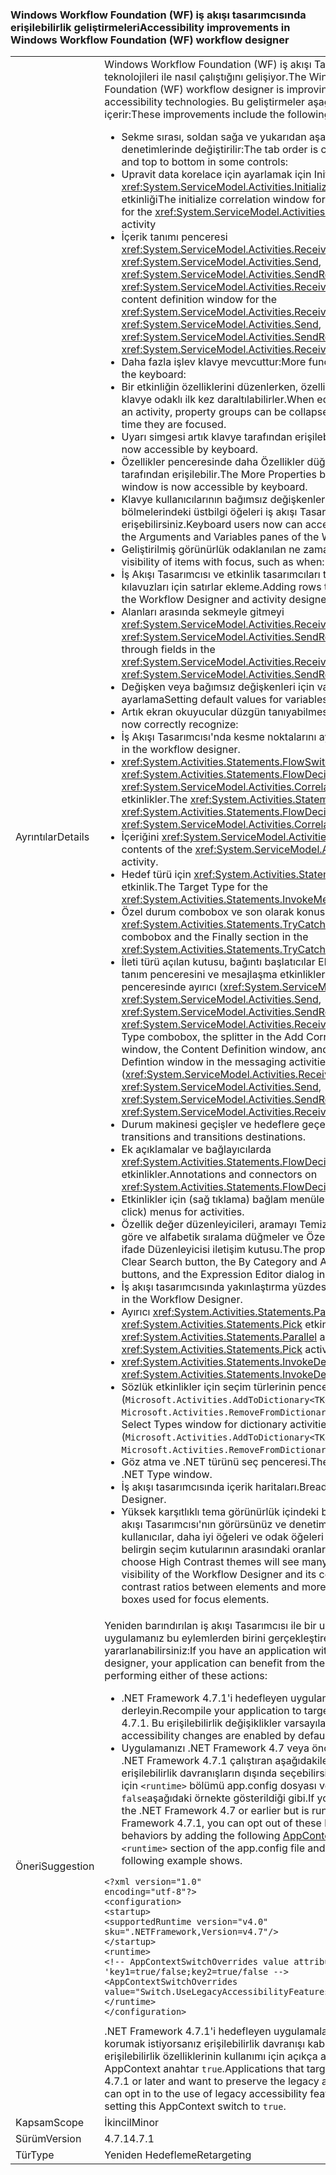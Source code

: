 ### <a name="accessibility-improvements-in-windows-workflow-foundation-wf-workflow-designer"></a><span data-ttu-id="ddade-101">Windows Workflow Foundation (WF) iş akışı tasarımcısında erişilebilirlik geliştirmeleri</span><span class="sxs-lookup"><span data-stu-id="ddade-101">Accessibility improvements in Windows Workflow Foundation (WF) workflow designer</span></span>

|   |   |
|---|---|
|<span data-ttu-id="ddade-102">Ayrıntılar</span><span class="sxs-lookup"><span data-stu-id="ddade-102">Details</span></span>|<span data-ttu-id="ddade-103">Windows Workflow Foundation (WF) iş akışı Tasarımcısı erişilebilirlik teknolojileri ile nasıl çalıştığını gelişiyor.</span><span class="sxs-lookup"><span data-stu-id="ddade-103">The Windows Workflow Foundation (WF) workflow designer is improving how it works with accessibility technologies.</span></span> <span data-ttu-id="ddade-104">Bu geliştirmeler aşağıdaki değişiklikleri içerir:</span><span class="sxs-lookup"><span data-stu-id="ddade-104">These improvements include the following changes:</span></span><ul><li><span data-ttu-id="ddade-105">Sekme sırası, soldan sağa ve yukarıdan aşağıya bazı denetimlerinde değiştirilir:</span><span class="sxs-lookup"><span data-stu-id="ddade-105">The tab order is changed to left to right and top to bottom in some controls:</span></span></li><li><span data-ttu-id="ddade-106">Upravit data korelace için ayarlamak için Initialize bağıntı penceresi <xref:System.ServiceModel.Activities.InitializeCorrelation> etkinliği</span><span class="sxs-lookup"><span data-stu-id="ddade-106">The initialize correlation window for setting correlation data for the <xref:System.ServiceModel.Activities.InitializeCorrelation> activity</span></span></li><li><span data-ttu-id="ddade-107">İçerik tanımı penceresi <xref:System.ServiceModel.Activities.Receive>, <xref:System.ServiceModel.Activities.Send>, <xref:System.ServiceModel.Activities.SendReply>, ve <xref:System.ServiceModel.Activities.ReceiveReply> etkinlikleri</span><span class="sxs-lookup"><span data-stu-id="ddade-107">The content definition window for the <xref:System.ServiceModel.Activities.Receive>, <xref:System.ServiceModel.Activities.Send>, <xref:System.ServiceModel.Activities.SendReply>, and <xref:System.ServiceModel.Activities.ReceiveReply> activities</span></span></li><li><span data-ttu-id="ddade-108">Daha fazla işlev klavye mevcuttur:</span><span class="sxs-lookup"><span data-stu-id="ddade-108">More functions are available via the keyboard:</span></span></li><li><span data-ttu-id="ddade-109">Bir etkinliğin özelliklerini düzenlerken, özellik grupları tarafından klavye odaklı ilk kez daraltılabilirler.</span><span class="sxs-lookup"><span data-stu-id="ddade-109">When editing the properties of an activity, property groups can be collapsed by keyboard the first time they are focused.</span></span></li><li><span data-ttu-id="ddade-110">Uyarı simgesi artık klavye tarafından erişilebilir.</span><span class="sxs-lookup"><span data-stu-id="ddade-110">Warning icons are now accessible by keyboard.</span></span></li><li><span data-ttu-id="ddade-111">Özellikler penceresinde daha Özellikler düğmesi artık klavye tarafından erişilebilir.</span><span class="sxs-lookup"><span data-stu-id="ddade-111">The More Properties button in the Properties window is now accessible by keyboard.</span></span></li><li><span data-ttu-id="ddade-112">Klavye kullanıcılarının bağımsız değişkenleri ve değişkenleri bölmelerindeki üstbilgi öğeleri iş akışı Tasarımcısı'nın artık erişebilirsiniz.</span><span class="sxs-lookup"><span data-stu-id="ddade-112">Keyboard users now can access the header items in the Arguments and Variables panes of the Workflow Designer.</span></span></li><li><span data-ttu-id="ddade-113">Geliştirilmiş görünürlük odaklanılan ne zaman gibi öğeleri:</span><span class="sxs-lookup"><span data-stu-id="ddade-113">Improved visibility of items with focus, such as when:</span></span></li><li><span data-ttu-id="ddade-114">İş Akışı Tasarımcısı ve etkinlik tasarımcıları tarafından kullanılan veri kılavuzları için satırlar ekleme.</span><span class="sxs-lookup"><span data-stu-id="ddade-114">Adding rows to data grids used by the Workflow Designer and activity designers.</span></span></li><li><span data-ttu-id="ddade-115">Alanları arasında sekmeyle gitmeyi <xref:System.ServiceModel.Activities.ReceiveReply> ve <xref:System.ServiceModel.Activities.SendReply> etkinlikler.</span><span class="sxs-lookup"><span data-stu-id="ddade-115">Tabbing through fields in the <xref:System.ServiceModel.Activities.ReceiveReply> and <xref:System.ServiceModel.Activities.SendReply> activities.</span></span></li><li><span data-ttu-id="ddade-116">Değişken veya bağımsız değişkenleri için varsayılan değerleri ayarlama</span><span class="sxs-lookup"><span data-stu-id="ddade-116">Setting default values for variables or arguments</span></span></li><li><span data-ttu-id="ddade-117">Artık ekran okuyucular düzgün tanıyabilmesi:</span><span class="sxs-lookup"><span data-stu-id="ddade-117">Screen readers can now correctly recognize:</span></span></li><li><span data-ttu-id="ddade-118">İş Akışı Tasarımcısı'nda kesme noktalarını ayarlayın.</span><span class="sxs-lookup"><span data-stu-id="ddade-118">Breakpoints set in the workflow designer.</span></span></li><li><span data-ttu-id="ddade-119"><xref:System.Activities.Statements.FlowSwitch%601>, <xref:System.Activities.Statements.FlowDecision>, Ve <xref:System.ServiceModel.Activities.CorrelationScope> etkinlikler.</span><span class="sxs-lookup"><span data-stu-id="ddade-119">The <xref:System.Activities.Statements.FlowSwitch%601>, <xref:System.Activities.Statements.FlowDecision>, and <xref:System.ServiceModel.Activities.CorrelationScope> activities.</span></span></li><li><span data-ttu-id="ddade-120">İçeriğini <xref:System.ServiceModel.Activities.Receive> etkinlik.</span><span class="sxs-lookup"><span data-stu-id="ddade-120">The contents of the <xref:System.ServiceModel.Activities.Receive> activity.</span></span></li><li><span data-ttu-id="ddade-121">Hedef türü için <xref:System.Activities.Statements.InvokeMethod> etkinlik.</span><span class="sxs-lookup"><span data-stu-id="ddade-121">The Target Type for the <xref:System.Activities.Statements.InvokeMethod> activity.</span></span></li><li><span data-ttu-id="ddade-122">Özel durum combobox ve son olarak konusundaki <xref:System.Activities.Statements.TryCatch> etkinlik.</span><span class="sxs-lookup"><span data-stu-id="ddade-122">The Exception combobox and the Finally section in the <xref:System.Activities.Statements.TryCatch> activity.</span></span></li><li><span data-ttu-id="ddade-123">İleti türü açılan kutusu, bağıntı başlatıcılar Ekle penceresi, içerik tanım penceresini ve mesajlaşma etkinlikleri CorrelatesOn tanımı penceresinde ayırıcı (<xref:System.ServiceModel.Activities.Receive>, <xref:System.ServiceModel.Activities.Send>, <xref:System.ServiceModel.Activities.SendReply>, ve <xref:System.ServiceModel.Activities.ReceiveReply>).</span><span class="sxs-lookup"><span data-stu-id="ddade-123">The Message Type combobox, the splitter in the Add Correlation Initializers window, the Content Definition window, and the CorrelatesOn Defintion window in the messaging activities (<xref:System.ServiceModel.Activities.Receive>, <xref:System.ServiceModel.Activities.Send>, <xref:System.ServiceModel.Activities.SendReply>, and <xref:System.ServiceModel.Activities.ReceiveReply>).</span></span></li><li><span data-ttu-id="ddade-124">Durum makinesi geçişler ve hedeflere geçer.</span><span class="sxs-lookup"><span data-stu-id="ddade-124">State machine transitions and transitions destinations.</span></span></li><li><span data-ttu-id="ddade-125">Ek açıklamalar ve bağlayıcılarda <xref:System.Activities.Statements.FlowDecision> etkinlikler.</span><span class="sxs-lookup"><span data-stu-id="ddade-125">Annotations and connectors on <xref:System.Activities.Statements.FlowDecision> activities.</span></span></li><li><span data-ttu-id="ddade-126">Etkinlikler için (sağ tıklama) bağlam menüleri.</span><span class="sxs-lookup"><span data-stu-id="ddade-126">The context (right-click) menus for activities.</span></span></li><li><span data-ttu-id="ddade-127">Özellik değer düzenleyicileri, aramayı Temizle düğmesi, kategoriye göre ve alfabetik sıralama düğmeler ve Özellikler kılavuzundaki ifade Düzenleyicisi iletişim kutusu.</span><span class="sxs-lookup"><span data-stu-id="ddade-127">The property value editors, the Clear Search button, the By Category and Alphabetical sort buttons, and the Expression Editor dialog in the properties grid.</span></span></li><li><span data-ttu-id="ddade-128">İş akışı tasarımcısında yakınlaştırma yüzdesi.</span><span class="sxs-lookup"><span data-stu-id="ddade-128">The zoom percentage in the Workflow Designer.</span></span></li><li><span data-ttu-id="ddade-129">Ayırıcı <xref:System.Activities.Statements.Parallel> ve <xref:System.Activities.Statements.Pick> etkinlikler.</span><span class="sxs-lookup"><span data-stu-id="ddade-129">The separator in <xref:System.Activities.Statements.Parallel> and <xref:System.Activities.Statements.Pick> activities.</span></span></li><li><span data-ttu-id="ddade-130"><xref:System.Activities.Statements.InvokeDelegate> Etkinlik.</span><span class="sxs-lookup"><span data-stu-id="ddade-130">The <xref:System.Activities.Statements.InvokeDelegate> activity.</span></span></li><li><span data-ttu-id="ddade-131">Sözlük etkinlikler için seçim türlerinin penceresi (<code>Microsoft.Activities.AddToDictionary&lt;TKey,TValue&gt;</code>, <code>Microsoft.Activities.RemoveFromDictionary&lt;TKey,TValue&gt;</code>vb..).</span><span class="sxs-lookup"><span data-stu-id="ddade-131">The Select Types window for dictionary activities (<code>Microsoft.Activities.AddToDictionary&lt;TKey,TValue&gt;</code>, <code>Microsoft.Activities.RemoveFromDictionary&lt;TKey,TValue&gt;</code>, etc.).</span></span></li><li><span data-ttu-id="ddade-132">Göz atma ve .NET türünü seç penceresi.</span><span class="sxs-lookup"><span data-stu-id="ddade-132">The Browse and Select .NET Type window.</span></span></li><li><span data-ttu-id="ddade-133">İş akışı tasarımcısında içerik haritaları.</span><span class="sxs-lookup"><span data-stu-id="ddade-133">Breadcrumbs in the Workflow Designer.</span></span></li><li><span data-ttu-id="ddade-134">Yüksek karşıtlıklı tema görünürlük içindeki birçok geliştirmeden iş akışı Tasarımcısı'nın görürsünüz ve denetimlerini gibi seçen kullanıcılar, daha iyi öğeleri ve odak öğeleri için kullanılan daha belirgin seçim kutularının arasındaki oranları karşılaştırın.</span><span class="sxs-lookup"><span data-stu-id="ddade-134">Users who choose High Contrast themes will see many improvements in the visibility of the Workflow Designer and its controls like better contrast ratios between elements and more noticeable selection boxes used for focus elements.</span></span></li></ul>|
|<span data-ttu-id="ddade-135">Öneri</span><span class="sxs-lookup"><span data-stu-id="ddade-135">Suggestion</span></span>|<span data-ttu-id="ddade-136">Yeniden barındırılan iş akışı Tasarımcısı ile bir uygulamanız varsa, uygulamanız bu eylemlerden birini gerçekleştirerek bu değişiklikleri yararlanabilirsiniz:</span><span class="sxs-lookup"><span data-stu-id="ddade-136">If you have an application with a re-hosted workflow designer, your application can benefit from these changes by performing either of these actions:</span></span><ul><li><span data-ttu-id="ddade-137">.NET Framework 4.7.1'i hedefleyen uygulamanıza yeniden derleyin.</span><span class="sxs-lookup"><span data-stu-id="ddade-137">Recompile your application to target the .NET Framework 4.7.1.</span></span> <span data-ttu-id="ddade-138">Bu erişilebilirlik değişiklikler varsayılan olarak etkindir.</span><span class="sxs-lookup"><span data-stu-id="ddade-138">These accessibility changes are enabled by default.</span></span></li><li><span data-ttu-id="ddade-139">Uygulamanızı .NET Framework 4.7 veya önceki hedefler, ancak .NET Framework 4.7.1 çalıştıran aşağıdakileri ekleyerek bu eski erişilebilirlik davranışların dışında seçebilirsiniz [AppContext anahtar](~/docs/framework/configure-apps/file-schema/runtime/appcontextswitchoverrides-element.md) için <code>&lt;runtime&gt;</code> bölümü app.config dosyası ve ayarlamak <code>false</code>aşağıdaki örnekte gösterildiği gibi.</span><span class="sxs-lookup"><span data-stu-id="ddade-139">If your application targets the .NET Framework 4.7 or earlier but is running on the .NET Framework 4.7.1, you can opt out of these legacy accessibility behaviors by adding the following [AppContext switch](~/docs/framework/configure-apps/file-schema/runtime/appcontextswitchoverrides-element.md) to the <code>&lt;runtime&gt;</code> section of the app.config file and set it to <code>false</code>, as the following example shows.</span></span></li></ul><pre><code>&lt;?xml version=&quot;1.0&quot; encoding=&quot;utf-8&quot;?&gt;&#13;&#10;&lt;configuration&gt;&#13;&#10;&lt;startup&gt;&#13;&#10;&lt;supportedRuntime version=&quot;v4.0&quot; sku=&quot;.NETFramework,Version=v4.7&quot;/&gt;&#13;&#10;&lt;/startup&gt;&#13;&#10;&lt;runtime&gt;&#13;&#10;&lt;!-- AppContextSwitchOverrides value attribute is in the form of &#39;key1=true/false;key2=true/false  --&gt;&#13;&#10;&lt;AppContextSwitchOverrides value=&quot;Switch.UseLegacyAccessibilityFeatures=false&quot; /&gt;&#13;&#10;&lt;/runtime&gt;&#13;&#10;&lt;/configuration&gt;&#13;&#10;</code></pre><span data-ttu-id="ddade-140">.NET Framework 4.7.1'i hedefleyen uygulamalar veya üzeri ve eski korumak istiyorsanız erişilebilirlik davranışı kabul etme eski erişilebilirlik özelliklerinin kullanımı için açıkça ayarlayarak bu AppContext anahtar <code>true</code>.</span><span class="sxs-lookup"><span data-stu-id="ddade-140">Applications that target the .NET Framework 4.7.1 or later and want to preserve the legacy accessibility behavior can opt in to the use of legacy accessibility features by explicitly setting this AppContext switch to <code>true</code>.</span></span>|
|<span data-ttu-id="ddade-141">Kapsam</span><span class="sxs-lookup"><span data-stu-id="ddade-141">Scope</span></span>|<span data-ttu-id="ddade-142">İkincil</span><span class="sxs-lookup"><span data-stu-id="ddade-142">Minor</span></span>|
|<span data-ttu-id="ddade-143">Sürüm</span><span class="sxs-lookup"><span data-stu-id="ddade-143">Version</span></span>|<span data-ttu-id="ddade-144">4.7.1</span><span class="sxs-lookup"><span data-stu-id="ddade-144">4.7.1</span></span>|
|<span data-ttu-id="ddade-145">Tür</span><span class="sxs-lookup"><span data-stu-id="ddade-145">Type</span></span>|<span data-ttu-id="ddade-146">Yeniden Hedefleme</span><span class="sxs-lookup"><span data-stu-id="ddade-146">Retargeting</span></span>|

